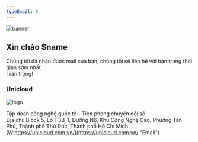```yaml
---
typeEmail: 0
---
```


![banner](https://sliving.vn/static/d42fcc8f6472474440f2f68b6ad4425a/18e0e/header-top-1.webp "banner")
## Xin chào $name
Chúng tôi đã nhận được mail của bạn, chúng tôi sẽ liên hệ với bạn trong thời gian sớm nhất\
Trân trọng!

### Unicloud 

![logo](https://old-freec2-production.s3.amazonaws.com/carrierwave/images/image_upload/316828/medium_bansaocualogofinal01.png "logo")

Tập đoàn công nghệ quốc tế - Tiên phong chuyển đổi số \
Địa chỉ: Block 5, Lô I-3B-1, Đường N6, Khu Công Nghệ Cao, Phường Tân Phú, Thành phố Thủ Đức, Thành phố Hồ Chí Minh\
[W:https://unicloud.com.vn/](https://unicloud.com.vn/ "Email")



<!---
    typeEmail: giá trị là 0 gửi email cho khách hàng 
    $name: Tên của người dùng nhập ở dưới form
    Nhập 1 hình ảnh, vd: " ![alt_hinhanh](duong_dan_hinh "ten_hinh")" 
    Nhập 1 liên kết [ten_lien_ket](lien_ket "tieu_de_lienket"
    ##: thẻ h2
    ###: thẻ h3
-->

